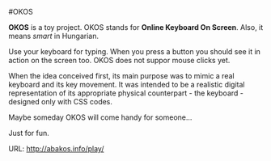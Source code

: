 #OKOS

**OKOS** is a toy project.
OKOS stands for **Online Keyboard On Screen**.
Also, it means *smart* in Hungarian.

Use your keyboard for typing. When you press a button you should see it in action on the screen too. OKOS does not suppor mouse clicks yet.

When the idea conceived first, its main purpose was to mimic a real keyboard and its key movement. It was intended to be a realistic digital representation of its appropriate physical counterpart - the keyboard - designed only with CSS codes.

Maybe someday OKOS will come handy for someone...

Just for fun.

URL: http://abakos.info/play/
